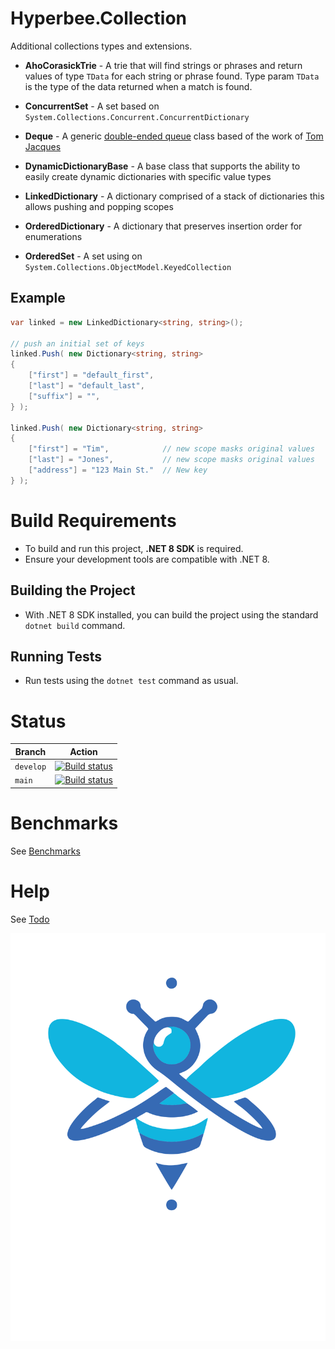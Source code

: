 ﻿# Hyperbee.Collection

Additional collections types and extensions.

* **AhoCorasickTrie** - A trie that will find strings or phrases and return values of type `TData` for each string or phrase found.  Type param `TData` is the type of the data returned when a match is found.

* **ConcurrentSet** - A set based on `System.Collections.Concurrent.ConcurrentDictionary`

* **Deque** - A generic [double-ended queue](https://en.wikipedia.org/wiki/Double-ended_queue) class based of the work of [Tom Jacques](https://github.com/tejacques/Deque)

* **DynamicDictionaryBase** - A base class that supports the ability to easily create dynamic dictionaries with specific value types

* **LinkedDictionary** - A dictionary comprised of a stack of dictionaries this allows pushing and popping scopes

* **OrderedDictionary** - A dictionary that preserves insertion order for enumerations

* **OrderedSet** - A set using on `System.Collections.ObjectModel.KeyedCollection`

## Example
```csharp
var linked = new LinkedDictionary<string, string>();

// push an initial set of keys
linked.Push( new Dictionary<string, string>
{
    ["first"] = "default_first",
    ["last"] = "default_last",
    ["suffix"] = "",
} );

linked.Push( new Dictionary<string, string>
{
    ["first"] = "Tim",            // new scope masks original values
    ["last"] = "Jones",           // new scope masks original values
    ["address"] = "123 Main St."  // New key
} );
```


# Build Requirements

* To build and run this project, **.NET 8 SDK** is required.
* Ensure your development tools are compatible with .NET 8.

## Building the Project

* With .NET 8 SDK installed, you can build the project using the standard `dotnet build` command.

## Running Tests

* Run tests using the `dotnet test` command as usual.


# Status

| Branch     | Action                                                                                                                                                                                                                      |
|------------|-----------------------------------------------------------------------------------------------------------------------------------------------------------------------------------------------------------------------------|
| `develop`  | [![Build status](https://github.com/Stillpoint-Software/hyperbee.collection/actions/workflows/publish.yml/badge.svg?branch=develop)](https://github.com/Stillpoint-Software/hyperbee.collection/actions/workflows/publish.yml)  |
| `main`     | [![Build status](https://github.com/Stillpoint-Software/hyperbee.collection/actions/workflows/publish.yml/badge.svg)](https://github.com/Stillpoint-Software/hyperbee.collection/actions/workflows/publish.yml)                 |


# Benchmarks
 See [Benchmarks](https://github.com/Stillpoint-Software/Hyperbee.Collections/test/Hyperbee.Collections.Benchmark/benchmark/results/Hyperbee.Collections.Benchmark.CollectionsBenchmark-report-github.md)
 

# Help

See [Todo](https://github.com/Stillpoint-Software/hyperbee.collections/blob/main/docs/todo.md)

[![Hyperbee.Collections](https://github.com/Stillpoint-Software/Hyperbee.Collections/blob/main/assets/hyperbee.svg?raw=true)](https://github.com/Stillpoint-Software/Hyperbee.Collections)
